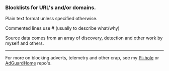 ### Blocklists for URL's and/or domains.

Plain text format unless specified otherwise.

Commented lines use # (usually to describe what/why)


Source data comes from an array of discovery, detection and other work by myself and others.


----

For more on blocking adverts, telemetry and other crap, see my [Pi-hole](https://github.com/SystemJargon/pi-hole) or [AdGuardHome](https://github.com/SystemJargon/AdGuardHome) repo's.

